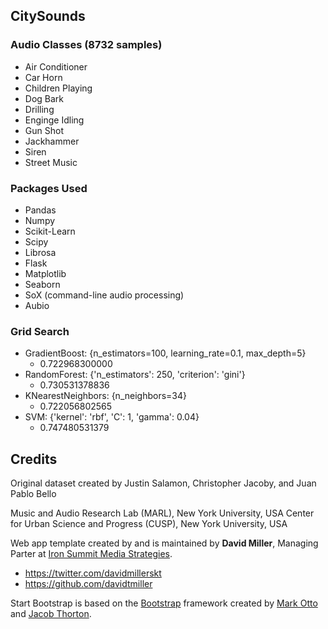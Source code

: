 ## CitySounds
### Audio Classes (8732 samples)
* Air Conditioner
* Car Horn
* Children Playing
* Dog Bark
* Drilling
* Enginge Idling
* Gun Shot
* Jackhammer
* Siren
* Street Music

### Packages Used
* Pandas
* Numpy
* Scikit-Learn
* Scipy
* Librosa
* Flask
* Matplotlib
* Seaborn
* SoX (command-line audio processing)
* Aubio

### Grid Search
* GradientBoost: {n_estimators=100, learning_rate=0.1, max_depth=5}
	- 0.722968300000
* RandomForest: {'n_estimators': 250, 'criterion': 'gini'}
	- 0.730531378836
* KNearestNeighbors: {n_neighbors=34}
	- 0.722056802565
* SVM: {'kernel': 'rbf', 'C': 1, 'gamma': 0.04}
	- 0.747480531379

## Credits

Original dataset created by Justin Salamon, Christopher Jacoby, and Juan Pablo Bello

Music and Audio Research Lab (MARL), New York University, USA Center for Urban Science and Progress (CUSP), New York University, USA

Web app template created by and is maintained by **David Miller**, Managing Parter at [Iron Summit Media Strategies](http://www.ironsummitmedia.com/).

* https://twitter.com/davidmillerskt
* https://github.com/davidtmiller

Start Bootstrap is based on the [Bootstrap](http://getbootstrap.com/) framework created by [Mark Otto](https://twitter.com/mdo) and [Jacob Thorton](https://twitter.com/fat).